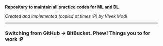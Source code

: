 **Repository to maintain all practice codes for ML and DL**



*Created and implemented (copied at times :P) by Vivek Modi*

---

### Switching from GitHub -> BitBucket. Phew! Things you to for work :P

